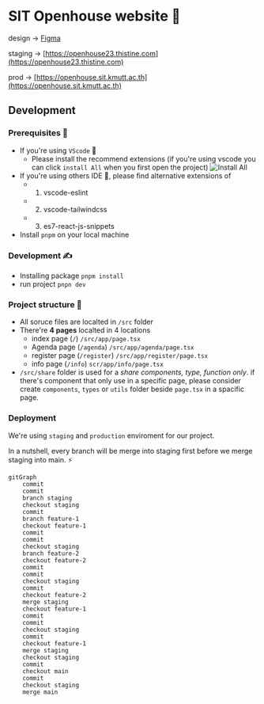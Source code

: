 # SIT Openhouse website 🎉
design -> [Figma](https://www.figma.com/file/2131IaOxPgUKKG4P8jeMzT/Openhouse2023?type=design&node-id=0%3A1&mode=design&t=BFTgLYMepp5IG8lH-1)

staging -> [https://openhouse23.thistine.com](https://openhouse23.thistine.com)

prod -> [https://openhouse.sit.kmutt.ac.th](https://openhouse.sit.kmutt.ac.th)

## Development

### Prerequisites 🥹
- If you're using `VScode` 👀
    - Please install the recommend extensions (if you're using vscode you can click `install All` when you first open the project)
![Install All](https://i.stack.imgur.com/DrPIB.png)
- If you're using others IDE 🤖, please find alternative extensions of 
  - 1. vscode-eslint
  - 2. vscode-tailwindcss
  - 3. es7-react-js-snippets
- Install `pnpm` on your local machine

### Development ✍️
- Installing package `pnpm install`
- run project `pnpn dev`

### Project structure 🧱
- All soruce files are localted in `/src` folder 
- There're **4 pages** localted in 4 locations
  - index page (`/`) `/src/app/page.tsx`
  - Agenda page (`/agenda`) `/src/app/agenda/page.tsx`
  - register page (`/register`) `/src/app/register/page.tsx`
  - info page (`/info`) `scr/app/info/page.tsx`
- `/src/share` folder is used for a *share components, type, function only*. if there's component that only use in a specific page, please consider create `components`, `types` or `utils` folder beside `page.tsx` in a spacific page.

### Deployment
We're using `staging` and `production` enviroment for our project.

In a nutshell, every branch will be merge into staging first before we merge staging into main. ⚡️

```mermaid
gitGraph
    commit
    commit
    branch staging
    checkout staging
    commit
    branch feature-1
    checkout feature-1
    commit
    commit
    checkout staging
    branch feature-2
    checkout feature-2
    commit
    commit
    checkout staging
    commit
    checkout feature-2
    merge staging
    checkout feature-1
    commit
    commit
    checkout staging
    commit
    checkout feature-1
    merge staging
    checkout staging
    commit
    checkout main
    commit
    checkout staging
    merge main

```